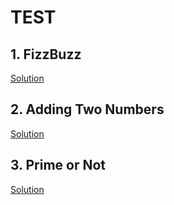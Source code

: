 # TEST

## 1. FizzBuzz

<a href = "https://github.com/aaryarajoju/cu-hackerrank/tree/main/Test-1%20(5%20Nov%202020)/Test/Q1.%20FizzBuzz">Solution</a>


## 2. Adding Two Numbers

<a href = "https://github.com/aaryarajoju/cu-hackerrank/tree/main/Test-1%20(5%20Nov%202020)/Test/Q2.%20Adding%20Two%20Numbers">Solution</a>


## 3. Prime or Not

<a href = "https://github.com/aaryarajoju/cu-hackerrank/tree/main/Test-1%20(5%20Nov%202020)/Test/Q3.%20Prime%20or%20Not">Solution</a>

<br>
